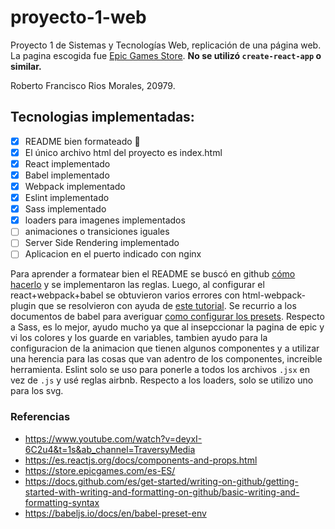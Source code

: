# proyecto-1-web

Proyecto 1 de Sistemas y Tecnologías Web, replicación de una página web.
La pagina escogida fue [Epic Games Store](https://store.epicgames.com/es-ES/).
**No se utilizó `create-react-app` o similar.**

Roberto Francisco Rios Morales, 20979.

## Tecnologias implementadas:

- [x] README bien formateado :tada:
- [x] El único archivo html del proyecto es index.html
- [x] React implementado
- [x] Babel implementado
- [x] Webpack implementado
- [x] Eslint implementado
- [x] Sass implementado
- [x] loaders para imagenes implementados
- [ ] animaciones o transiciones iguales
- [ ] Server Side Rendering implementado
- [ ] Aplicacion en el puerto indicado con nginx

Para aprender a formatear bien el README se buscó en github [cómo hacerlo](https://docs.github.com/es/get-started/writing-on-github/getting-started-with-writing-and-formatting-on-github/basic-writing-and-formatting-syntax) y se implementaron las reglas. Luego, al configurar el react+webpack+babel se obtuvieron varios errores con html-webpack-plugin que se resolvieron con ayuda de [este tutorial](https://www.youtube.com/watch?v=deyxI-6C2u4&t=1s&ab_channel=TraversyMedia). Se recurrio a los documentos de babel para averiguar [como configurar los presets](https://babeljs.io/docs/en/babel-preset-env). Respecto a Sass, es lo mejor, ayudo mucho ya que al insepccionar la pagina de epic y vi los colores y los guarde en variables, tambien ayudo para la configuracion de la animacion que tienen algunos componentes y a utilizar una herencia para las cosas que van adentro de los componentes, increible herramienta. Eslint solo se uso para ponerle a todos los archivos `.jsx` en vez de `.js` y usé reglas airbnb. Respecto a los loaders, solo se utilizo uno para los svg.

### Referencias

- https://www.youtube.com/watch?v=deyxI-6C2u4&t=1s&ab_channel=TraversyMedia
- https://es.reactjs.org/docs/components-and-props.html
- https://store.epicgames.com/es-ES/
- https://docs.github.com/es/get-started/writing-on-github/getting-started-with-writing-and-formatting-on-github/basic-writing-and-formatting-syntax
- https://babeljs.io/docs/en/babel-preset-env
